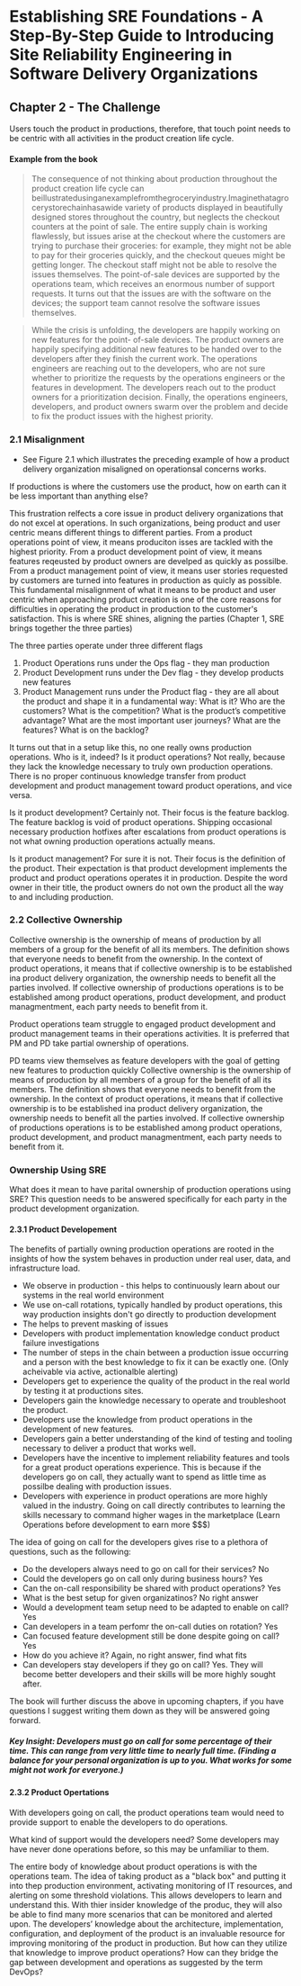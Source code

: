 # Establishing SRE Foundations - A Step-By-Step Guide to Introducing Site Reliability Engineering in Software Delivery Organizations

## Chapter 2 - The Challenge
Users touch the product in productions, therefore, that touch point needs to be centric with all activities in the product creation life cycle. 

#### Example from the book
> The consequence of not thinking about production throughout the product creation life cycle can beillustratedusinganexamplefromthegroceryindustry.Imaginethatagrocerystorechainhasawide variety of products displayed in beautifully designed stores throughout the country, but neglects the checkout counters at the point of sale. The entire supply chain is working flawlessly, but issues arise at the checkout where the customers are trying to purchase their groceries: for example, they might not be able to pay for their groceries quickly, and the checkout queues might be getting longer. The checkout staff might not be able to resolve the issues themselves. The point-of-sale devices are supported by the operations team, which receives an enormous number of support requests. It turns out that the issues are with the software on the devices; the support team cannot resolve the software issues themselves.

> While the crisis is unfolding, the developers are happily working on new features for the point- of-sale devices. The product owners are happily specifying additional new features to be handed over to the developers after they finish the current work. The operations engineers are reaching out to the developers, who are not sure whether to prioritize the requests by the operations engineers or the features in development. The developers reach out to the product owners for a prioritization decision. Finally, the operations engineers, developers, and product owners swarm over the problem and decide to fix the product issues with the highest priority.

### 2.1 Misalignment 
* See Figure 2.1 which illustrates the preceding example of how a product delivery organization misaligned on operationsal concerns works. 

If productions is where the customers use the product, how on earth can it be less important than anything else? 

This frustration relfects a core issue in product delivery organizations that do not excel at operations. In such organizations, being product and user centric means different things to different parties. From a product operations point of view, it means produciton isses are tackled with the highest priority. From a product development point of view, it means features reqeusted by product owners are develped as quickly as possilbe. From a product management point of view, it means user stories requested by customers are turned into features in production as quicly as possible. This fundamental misalignment of what it means to be product and user centric when approaching product creation is one of the core reasons for difficulties in operating the product in production to the customer's satisfaction. This is where SRE shines, aligning the parties (Chapter 1, SRE brings together the three parties)

The three parties operate under three different flags

1. Product Operations runs under the Ops flag - they man production
2. Product Development runs under the Dev flag - they develop products new features
3. Product Management runs under the Product flag - they are all about the product and shape it in a fundamental way: What is it? Who are the customers? What is the competition? What is the product’s competitive advantage? What are the most important user journeys? What are the features? What is on the backlog?

It turns out that in a setup like this, no one really owns production operations. Who is it, indeed? Is it product operations? Not really, because they lack the knowledge necessary to truly own production operations. There is no proper continuous knowledge transfer from product development and product management toward product operations, and vice versa.

Is it product development? Certainly not. Their focus is the feature backlog. The feature backlog is void of product operations. Shipping occasional necessary production hotfixes after escalations from product operations is not what owning production operations actually means.

Is it product management? For sure it is not. Their focus is the definition of the product. Their expectation is that product development implements the product and product operations operates it in production. Despite the word owner in their title, the product owners do not own the product all the way to and including production.

### 2.2 Collective Ownership
Collective ownership is the ownership of means of production by all members of a group for the benefit of all its members. The definition shows that everyone needs to benefit from the ownership. In the context of product operations, it means that if collective ownership is to be established ina product delivery organization, the ownership needs to benefit all the parties involved. If collective ownership of productions operations is to be established among product operations, product development, and product managmentment, each party needs to benefit from it. 

Product operations team struggle to engaged product development and product management teams in their operations activities. It is preferred that PM and PD take partial ownership of operations. 

PD teams view themselves as feature developers with the goal of getting new features to production quickly
Collective ownership is the ownership of means of production by all members of a group for the benefit of all its members. The definition shows that everyone needs to benefit from the ownership. In the context of product operations, it means that if collective ownership is to be established ina product delivery organization, the ownership needs to benefit all the parties involved. If collective ownership of productions operations is to be established among product operations, product development, and product managmentment, each party needs to benefit from it.

### Ownership Using SRE 
What does it mean to have parital ownership of production operations using SRE? This question needs to be answered specifically for each party in the product development organization.

#### 2.3.1 Product Developement
The benefits of partially owning production operations are rooted in the insights of how the system behaves in production under real user, data, and infrastructure load. 
- We observe in production - this helps to continuously learn about our systems in the real world environment
- We use on-call rotations, typically handled by product operations, this way production insights don't go directly to production development 
- The helps to prevent masking of issues
- Developers with product implementation knowledge conduct product failure investigations
- The number of steps in the chain between a production issue occurring and a person with
the best knowledge to fix it can be exactly one. (Only acheivable via active, actionalble alerting)
- Developers get to experience the quality of the product in the real world by testing it at productions sites. 
- Developers gain the knowledge necessary to operate and troubleshoot the product. 
- Developers use the knowledge from product operations in the development of new features.
- Developers gain a better understanding of the kind of testing and tooling necessary to deliver a product that works well. 
- Developers have the incentive to implement reliability features and tools for a great product operations experience. This is because if the developers go on call, they actually want to spend as little time as possilbe dealing with production issues. 
- Developers with experience in product operations are more highly valued in the industry. Going on call directly contributes to learning the skills necessary to command higher wages in the marketplace (Learn Operations before development to earn more $$$)

The idea of going on call for the developers gives rise to a plethora of questions, such as the following: 

- Do the developers always need to go on call for their services? No
- Could the developers go on call only during business hours? Yes
- Can the on-call responsibility be shared with product operations? Yes
- What is the best setup for given organizatinos? No right answer
- Would a development team setup need to be adapted to enable on call? Yes
- Can developers in a team perfomr the on-call duties on rotation? Yes
- Can focused feature development still be done despite going on call? Yes
- How do you achieve it? Again, no right answer, find what fits
- Can developers stay developers if they go on call? Yes. They will become better developers and their skills will be more highly sought after. 

The book will further discuss the above in upcoming chapters, if you have questions I suggest writing them down as they will be answered going forward.

##### Key Insight: Developers must go on call for some percentage of their time. This can range from very little time to nearly full time. (Finding a balance for your personal organization is up to you. What works for some might not work for everyone.)

#### 2.3.2 Product Opertations
With developers going on call, the product operations team would need to provide support to enable the developers to do operations. 

What kind of support would the developers need? Some developers may have never done operations before, so this may be unfamiliar to them. 

The entire body of knowledge about product operations is with the operations team. The idea of taking product as a "black box" and putting it into thep production environment, activating monitoring of IT resources, and alerting on some threshold violations. This allows developers to learn and understand this. With thier insider knowledge of the produc, they will also be able to find many more scenarios that can be monitored and alerted upon.  The developers’ knowledge about the architecture, implementation, configuration, and deployment of the product is an invaluable resource for improving monitoring of the product in production. But how can they utilize that knowledge to improve product operations?
How can they bridge the gap between development and operations as suggested by the term
DevOps?
